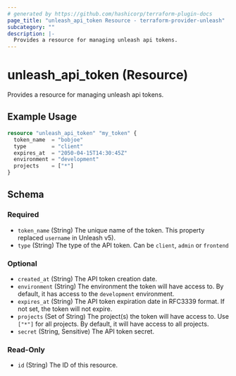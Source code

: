 ```yaml
---
# generated by https://github.com/hashicorp/terraform-plugin-docs
page_title: "unleash_api_token Resource - terraform-provider-unleash"
subcategory: ""
description: |-
  Provides a resource for managing unleash api tokens.
---
```


# unleash_api_token (Resource)

Provides a resource for managing unleash api tokens.

## Example Usage

```terraform
resource "unleash_api_token" "my_token" {
  token_name  = "bobjoe"
  type        = "client"
  expires_at  = "2050-04-15T14:30:45Z"
  environment = "development"
  projects    = ["*"]
}
```

<!-- schema generated by tfplugindocs -->
## Schema

### Required

- `token_name` (String) The unique name of the token. This property replaced `username` in Unleash v5).
- `type` (String) The type of the API token. Can be `client`, `admin` or `frontend`

### Optional

- `created_at` (String) The API token creation date.
- `environment` (String) The environment the token will have access to. By default, it has access to the `development` environment.
- `expires_at` (String) The API token expiration date in RFC3339 format. If not set, the token will not expire.
- `projects` (Set of String) The project(s) the token will have access to. Use `["*"]` for all projects. By default, it will have access to all projects.
- `secret` (String, Sensitive) The API token secret.

### Read-Only

- `id` (String) The ID of this resource.
